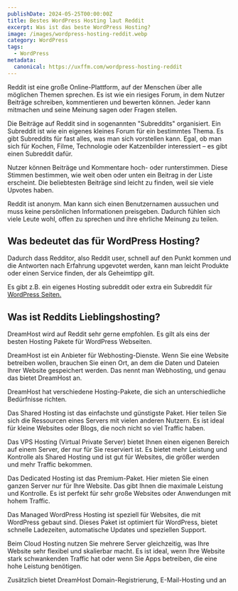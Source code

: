 ```yaml
---
publishDate: 2024-05-25T00:00:00Z
title: Bestes WordPress Hosting laut Reddit
excerpt: Was ist das beste WordPress Hosting?
image: /images/wordpress-hosting-reddit.webp
category: WordPress
tags:
  - WordPress
metadata:
  canonical: https://uxffm.com/wordpress-hosting-reddit
---
```


Reddit ist eine große Online-Plattform, auf der Menschen über alle möglichen Themen sprechen. Es ist wie ein riesiges Forum, in dem Nutzer Beiträge schreiben, kommentieren und bewerten können. Jeder kann mitmachen und seine Meinung sagen oder Fragen stellen.

Die Beiträge auf Reddit sind in sogenannten "Subreddits" organisiert. Ein Subreddit ist wie ein eigenes kleines Forum für ein bestimmtes Thema. Es gibt Subreddits für fast alles, was man sich vorstellen kann. Egal, ob man sich für Kochen, Filme, Technologie oder Katzenbilder interessiert – es gibt einen Subreddit dafür.

Nutzer können Beiträge und Kommentare hoch- oder runterstimmen. Diese Stimmen bestimmen, wie weit oben oder unten ein Beitrag in der Liste erscheint. Die beliebtesten Beiträge sind leicht zu finden, weil sie viele Upvotes haben.

Reddit ist anonym. Man kann sich einen Benutzernamen aussuchen und muss keine persönlichen Informationen preisgeben. Dadurch fühlen sich viele Leute wohl, offen zu sprechen und ihre ehrliche Meinung zu teilen.

## Was bedeutet das für WordPress Hosting?

Dadurch dass Redditor, also Reddit user, schnell auf den Punkt kommen und die Antworten nach Erfahrung upgevotet werden, kann man leicht Produkte oder einen Service finden, der als Geheimtipp gilt.

Es gibt z.B. ein eigenes Hosting subreddit oder extra ein Subreddit für <a href="/service/wordpress-frankfurt">WordPress Seiten.</a>

## Was ist Reddits Lieblingshosting?

DreamHost wird auf Reddit sehr gerne empfohlen. Es gilt als eins der besten Hosting Pakete für WordPress Webseiten.

DreamHost ist ein Anbieter für Webhosting-Dienste. Wenn Sie eine Website betreiben wollen, brauchen Sie einen Ort, an dem die Daten und Dateien Ihrer Website gespeichert werden. Das nennt man Webhosting, und genau das bietet DreamHost an.

DreamHost hat verschiedene Hosting-Pakete, die sich an unterschiedliche Bedürfnisse richten.

Das Shared Hosting ist das einfachste und günstigste Paket. Hier teilen Sie sich die Ressourcen eines Servers mit vielen anderen Nutzern. Es ist ideal für kleine Websites oder Blogs, die noch nicht so viel Traffic haben.

Das VPS Hosting (Virtual Private Server) bietet Ihnen einen eigenen Bereich auf einem Server, der nur für Sie reserviert ist. Es bietet mehr Leistung und Kontrolle als Shared Hosting und ist gut für Websites, die größer werden und mehr Traffic bekommen.

Das Dedicated Hosting ist das Premium-Paket. Hier mieten Sie einen ganzen Server nur für Ihre Website. Das gibt Ihnen die maximale Leistung und Kontrolle. Es ist perfekt für sehr große Websites oder Anwendungen mit hohem Traffic.

Das Managed WordPress Hosting ist speziell für Websites, die mit WordPress gebaut sind. Dieses Paket ist optimiert für WordPress, bietet schnelle Ladezeiten, automatische Updates und speziellen Support.

Beim Cloud Hosting nutzen Sie mehrere Server gleichzeitig, was Ihre Website sehr flexibel und skalierbar macht. Es ist ideal, wenn Ihre Website stark schwankenden Traffic hat oder wenn Sie Apps betreiben, die eine hohe Leistung benötigen.

Zusätzlich bietet DreamHost Domain-Registrierung, E-Mail-Hosting und an